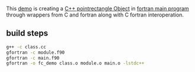This [demo](https://modelingguru.nasa.gov/docs/DOC-2642) is creating a [C++ pointrectangle Object](./class.cc) in [fortran main program](./main.f90) through wrappers from C and fortran along with C fortran interoperation.

## build steps
```bash
g++ -c class.cc 
gfortran -c module.f90
gfortran -c main.f90
gfortran -o fc_demo class.o module.o main.o -lstdc++
```